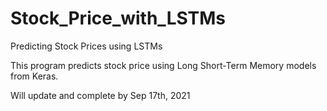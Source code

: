 # Stock_Price_with_LSTMs
Predicting Stock Prices using LSTMs 

This program predicts stock price using Long Short-Term Memory models from Keras.

Will update and complete by Sep 17th, 2021
